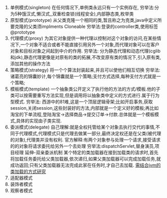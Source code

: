 1. 单例模式(singleton)
在任何情况下,单例类永远只有一个实例存在,
穷举法:分为5种饿汉式,懒汉式,,双重检查锁(线程安全),内部静态类,枚举类
2. 原型模式(prototype)
从父类克隆一个相同的类,暂且称之为克类,java中定义所要克隆的父类须implments Cloneable
穷举法:登录的controller类,使用标签@prototype
3. 代理模式(proxy)
为其它对象提供一种代理以控制对这个对象的访问,在某些情况下,一个对象不适合或者不能直接引用另外一个对象,而代理对象可以在客户对象和目标对象之间起到中介的作用.
穷举法:
分为静态代理和动态代理(cglib和jdk),静态代理更像是对原有的类的拓展,不改变原有类的情况下,引入原有类,添加其他的操作方法
4. 策略模式(strategy)
将一个个算法封装起来,并且可以使他们相互切换
穷举法:
诸葛亮的锦囊妙计,每个锦囊就是一个策略;支付方式选择,每种支付方式就是一个策略;
5. 模板模式(template)
一个抽象类公开定义了执行他的方法的方式/模板.他的子类可以按需要重写方法实现,但是调用将以抽象类中定义的方式进行.属于行为型模式.
穷举法:
西游中的81难,这是一个顶层逻辑骨架;比如开启事务,获取session,关闭session,这些封装好的方法,内部就是一个定义好的模板;再比如淘宝的下单流程,登陆淘宝->选择商品->提交订单->付款.总体就是一个模板模式,具体的实现由子类实现.
6. 委派模式(delegate)
自己理解:就是全权托管给某个对象去执行交代的事情,不同于代理模式,代理模式只是代理去做某一部分,最终决定权还是在父类(被代理的对象),代理类并没有权利.
官方解释:有两个对象参与处理一个请求,接受请求的的对象将请求委托给另外一个去处理
穷举法:dispatchServlet,替身演员,项目经理
延伸-双亲委派机制
某个特定的类加载器在接到加载类的请求时,首先将加载任务委托给父类加载器,依次递归,如果父类加载器可以完成加载任务,就成功返回;只有父类加载器无法完成此家在任务时,才自己去加载.
[需结合jvm的类加载的方式研究](https://blog.csdn.net/zhaoenweiex/article/details/63289374)
7. 适配器模式
8. 装饰者模式
9. 观察者模式